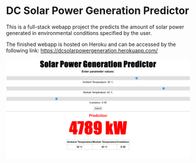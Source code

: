 # DC Solar Power Generation Predictor
 
This is a full-stack webapp project the predicts the amount of solar power generated in environmental conditions specified by the user.

The finished webapp is hosted on Heroku and can be accessed by the following link:
https://dcsolarpowergeneration.herokuapp.com/

![webapp](solar_generation_webapp_dashboard.png)

